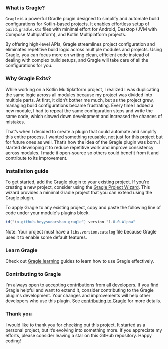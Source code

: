 ### What is Gragle?

`Gragle` is a powerful Gradle plugin designed to simplify and automate build configurations for Kotlin-based projects.
It enables effortless setup of `build.gradle.kts` files with minimal effort for Android, Desktop (JVM with Compose
Multiplatform), and Kotlin Multiplatform projects.

By offering high-level APIs, Gragle streamlines project configuration and eliminates repetitive build logic across
multiple modules and projects. Using Gragle, you can focus more on writing clean, efficient code instead of dealing with
complex build setups, and Gragle will take care of all the configurations for you.

### Why Gragle Exits?

While working on a Kotlin Multiplatform project, I realized I was duplicating the same logic across all modules because
my project was divided into multiple parts. At first, it didn’t bother me much, but as the project grew, managing build
configurations became frustrating. Every time I added a new module, I had to repeat the same configuration steps and
write the same code, which slowed down development and increased the chances of mistakes.

That’s when I decided to create a plugin that could automate and simplify this entire process. I wanted something
reusable, not just for this project but for future ones as well. That’s how the idea of the Gragle plugin was born. I
started developing it to reduce repetitive work and improve consistency across modules. I made it open-source so others
could benefit from it and contribute to its improvement.

### Installation guide

To get started, add the Gragle plugin to your existing project. If you're creating a new project, consider using the
[Gragle Project Wizard](http://localhost:3000/project-wizard). This wizard provides a minimal Gradle project that you
can extend using the Gragle plugin.

To apply Gragle to any existing project, copy and paste the following line of code under your module's plugins block.

```groovy
id("io.github.heyysudarshan.gragle") version "1.0.0-Alpha"
```

Note: Your project must have a `libs.version.catalog` file because Gragle uses it to enable some default features.

### Learn Gragle

Check out [Gragle learning](https://heyysudarshan.github.io/gragle/learn-gragle) guides to learn how to use Gragle
effectively.

### Contributing to Gragle

I'm always open to accepting contributions from all developers. If you find Gragle helpful and want to extend it,
consider contributing to the Gragle plugin's development. Your changes and improvements will help other developers who
use this plugin. See [contributing to Gragle](https://heyysudarshan.github.io/gragle/contribute) for more details.

### Thank you

I would like to thank you for checking out this project. It started as a personal project, but it’s evolving into
something more. If you appreciate my efforts, please consider leaving a star on this GitHub repository. Happy coding!